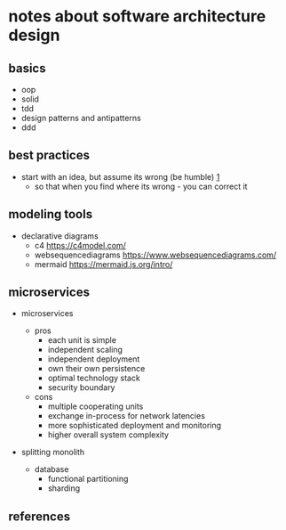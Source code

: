 # notes about software architecture design

## basics

- oop
- solid
- tdd
- design patterns and antipatterns
- ddd


## best practices

- start with an idea, but assume its wrong (be humble) [1]
  - so that when you find where its wrong - you can correct it


## modeling tools

- declarative diagrams 
  - c4 https://c4model.com/
  - websequencediagrams https://www.websequencediagrams.com/
  - mermaid https://mermaid.js.org/intro/


## microservices

- microservices
  - pros
    - each unit is simple
    - independent scaling
    - independent deployment
    - own their own persistence
    - optimal technology stack
    - security boundary
  - cons
    - multiple cooperating units
    - exchange in-process for network latencies
    - more sophisticated deployment and monitoring
    - higher overall system complexity

- splitting monolith
  - database
    - functional partitioning
    - sharding


## references

[1]: https://www.youtube.com/watch?v=Qv92qaIGbDg
